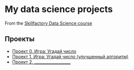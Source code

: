 # My data science projects
From the [Skillfactory Data Science course](https://skillfactory.ru/data-scientist)

## Проекты
* [Проект 0. Игра: Угадай число](https://github.com/zilbernstein/sf_data_science/tree/main/project_0)
* [Проект 1. Игра: Угадай число (улучшенный алгоритм)](https://github.com/zilbernstein/sf_data_science/tree/main/guess-number-task)
* [Проект 2. __________________](____)
